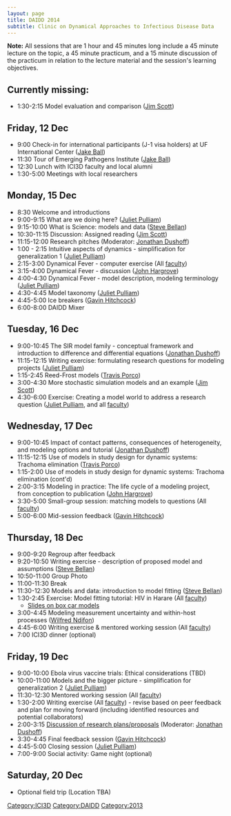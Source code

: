 ```yaml
---
layout: page
title: DAIDD 2014
subtitle: Clinic on Dynamical Approaches to Infectious Disease Data
---
```

**Note:** All sessions that are 1 hour and 45 minutes long include a 45 minute lecture on the topic, a 45 minute practicum, and a 15 minute discussion of the practicum in relation to the lecture material and the session's learning objectives.

## Currently missing:
-   1:30-2:15 Model evaluation and comparison ([Jim Scott]({{site.url}}/people/))

Friday, 12 Dec
--------------
-   9:00 Check-in for international participants (J-1 visa holders) at UF International Center ([Jake Ball]({{site.url}}/people/))
-   11:30 Tour of Emerging Pathogens Institute ([Jake Ball]({{site.url}}/people/))
-   12:30 Lunch with ICI3D faculty and local alumni
-   1:30-5:00 Meetings with local researchers

Monday, 15 Dec
--------------

-   8:30 Welcome and introductions
-   9:00-9:15 What are we doing here? ([Juliet Pulliam]({{site.url}}/people/))
-   9:15-10:00 What is Science: models and data ([Steve Bellan]({{site.url}}/people/))
-   10:30-11:15 Discussion: Assigned reading ([Jim Scott]({{site.url}}/people/))
-   11:15-12:00 Research pitches (Moderator: [Jonathan Dushoff]({{site.url}}/people/))
-   1:00 - 2:15 Intuitive aspects of dynamics - simplification for generalization 1 ([Juliet Pulliam]({{site.url}}/people/))
-   2:15-3:00 Dynamical Fever - computer exercise (All [faculty]({{site.url}}/people))
-   3:15-4:00 Dynamical Fever - discussion ([John Hargrove]({{site.url}}/people/))
-   4:00-4:30 Dynamical Fever - model description, modeling terminology ([Juliet Pulliam]({{site.url}}/people/))
-   4:30-4:45 Model taxonomy ([Juliet Pulliam]({{site.url}}/people/))
-   4:45-5:00 Ice breakers ([Gavin Hitchcock]({{site.url}}/people/))
-   6:00-8:00 DAIDD Mixer

Tuesday, 16 Dec
---------------

-   9:00-10:45 The SIR model family - conceptual framework and introduction to difference and differential equations ([Jonathan Dushoff]({{site.url}}/people/))
-   11:15-12:15 Writing exercise: formulating research questions for modeling projects ([Juliet Pulliam]({{site.url}}/people/))
-   1:15-2:45 Reed-Frost models ([Travis Porco]({{site.url}}/people/))
-   3:00-4:30 More stochastic simulation models and an example ([Jim Scott]({{site.url}}/people/))
-   4:30-6:00 Exercise: Creating a model world to address a research question ([Juliet Pulliam]({{site.url}}/people/), and all [faculty]({{site.url}}/people/))

Wednesday, 17 Dec
-----------------

-   9:00-10:45 Impact of contact patterns, consequences of heterogeneity, and modeling options and tutorial ([Jonathan Dushoff]({{site.url}}/people/))
-   11:15-12:15 Use of models in study design for dynamic systems: Trachoma elimination ([Travis Porco]({{site.url}}/people/))
-   1:15-2:00 Use of models in study design for dynamic systems: Trachoma elimination (cont'd)
-   2:00-3:15 Modeling in practice: The life cycle of a modeling project, from conception to publication ([John Hargrove]({{site.url}}/people/))
-   3:30-5:00 Small-group session: matching models to questions (All [faculty]({{site.url}}/people))
-   5:00-6:00 Mid-session feedback ([Gavin Hitchcock]({{site.url}}/people/))

Thursday, 18 Dec
----------------

-   9:00-9:20 Regroup after feedback
-   9:20-10:50 Writing exercise - description of proposed model and assumptions ([Steve Bellan]({{site.url}}/people/))
-   10:50-11:00 Group Photo
-   11:00-11:30 Break
-   11:30-12:30 Models and data: introduction to model fitting ([Steve Bellan]({{site.url}}/people/))
-   1:30-2:45 Exercise: Model fitting tutorial: HIV in Harare (All [faculty]({{site.url}}/people))
    -   [Slides on box car models](http://lalashan.mcmaster.ca/theobio/mmed/images/2/25/Distributed_Delay.pdf)
-   3:00-4:45 Modeling measurement uncertainty and within-host processes ([Wilfred Ndifon]({{site.url}}/people/))
-   4:45-6:00 Writing exercise & mentored working session (All [faculty]({{site.url}}/people))
-   7:00 ICI3D dinner (optional)

Friday, 19 Dec
--------------

-   9:00-10:00 Ebola virus vaccine trials: Ethical considerations (TBD)
-   10:00-11:00 Models and the bigger picture - simplification for generalization 2 ([Juliet Pulliam]({{site.url}}/people/))
-   11:30-12:30 Mentored working session (All [faculty]({{site.url}}/people))
-   1:30-2:00 Writing exercise (All [faculty]({{site.url}}/people)) - revise based on peer feedback and plan for moving forward (including identified resources and potential collaborators)
-   2:00-3:15 [Discussion of research plans/proposals](http://lalashan.mcmaster.ca/theobio/MMEDclinic/index.php/DAIDD_2013_participants) (Moderator: [Jonathan Dushoff]({{site.url}}/people/))
-   3:30-4:45 Final feedback session ([Gavin Hitchcock]({{site.url}}/people/))
-   4:45-5:00 Closing session ([Juliet Pulliam]({{site.url}}/people/))
-   7:00-9:00 Social activity: Game night (optional)

Saturday, 20 Dec
----------------

- Optional field trip (Location TBA)

<Category:ICI3D> <Category:DAIDD> <Category:2013>
